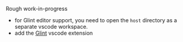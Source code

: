 Rough work-in-progress

- for Glint editor support, you need to open the `host` directory as a separate vscode workspace.
- add the [Glint](https://marketplace.visualstudio.com/items?itemName=typed-ember.glint-vscode) vscode extension
